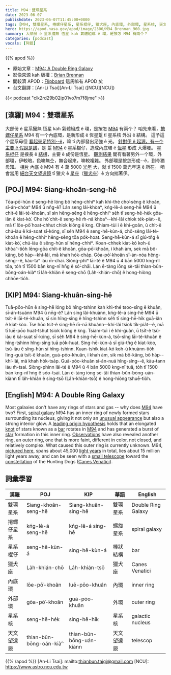 ```yaml
---
title: M94：雙環星系
date: 2023-06-07
publishdate: 2023-06-07T11:45:00+0800
tags: [M94, 雙環星系, 捲螺仔星系, 星系棍仔, 獵犬座, 內底環, 外部環, 星系核, 天文望遠鏡]
hero: https://apod.nasa.gov/apod/image/2306/M94_Brennan_960.jpg
summary: 大部份 ê 星系攏無 恆星 kah 氣體組成 ê 環，是按怎 M94 有兩个？
categories: [podcast]
vocals: [阿錕]
---
```


{{% apod %}}

- 原始文章：[M94: A Double Ring Galaxy](https://apod.nasa.gov/apod/ap230607.html)
- 影像來源 kah 版權：[Brian Brennan](https://www.instagram.com/astrolips2000/)
- 閣較濟 APOD：[Flipboard](https://flipboard.com/@APOD_NASA) 這馬嘛有 APOD 矣
- 台文翻譯：[An-Li Tsai][An-Li Tsai] ([NCU][NCU])

{{< podcast "clk2rd29b02ip01vo7m7f8jme" >}}

## [漢羅] M94：雙環星系
大部份 ê 星系攏無 恆星 kah 氣體組成 ê 環，是按怎 [M94][M94 1] 有兩个？
咱先來看，[捲螺仔星系][spiral galaxy] M94 有一个內底環，是新形成 ê 恆星踅 tī 星系核 外沿 ê 結構。
這予這个星系毋但 [看起來足特別--ê][unusual appearance]，嘛 tī 內部發出足強 ê 光。
[針對伊 ê 起源，有一个主要 ê 假說是講][leading origin hypothesis]，是 踅 [M94][M94 2] ê 星系棍仔，造成內底環 ê [恆星][star] 形成 大爆發。
[星系棍仔][bar] 是搝長 ê [結構][knot]，主要 ê 成份是恆星。
[觀測結果][Observations] 閣有看著另外一个環，外部環，伊較暗，色嘛無仝，無合起來，嘛較複雜。
外部環是按怎形成--ê，到今猶毋知。
[相片][pictured here] 內底 ê M94 有 4 萬 5000 [光年][light years] 大，就 tī 1500 萬光年遠 ê 所在。
咱會當用 [細台天文望遠鏡][small telescope] tī 獵犬 ê [星座][constellation]（[獵犬座][Canes Venatici]）ê 方向揣著伊。

## [POJ] M94: Siang-khoân-seng-hē
Tōa-pō͘-hūn ê seng-hē lóng bô hêng-chhiⁿ kah khì-thé cho͘-sêng ê khoân, sī-án-chóaⁿ M94 ū nn̄g-ê?
Lán seng lâi-khòaⁿ, kńg-lê-á seng-hē M94 ū chi̍t-ê lāi-té-khoân, sī sin hêng-sêng ê hêng-chhiⁿ se̍h tī seng-hē-he̍k gōa-iân ê kiat-kò͘.
Che hō͘ chit-ê seng-hē m̄-nā khòaⁿ--khí-lâi chiok te̍k-pia̍t--ê, mā tī lōe-pō͘ hoat-chhut chiok kiông ê kng.
Chiam-tùi i ê khí-goân, ū chi̍t-ê chú-iàu ê ká-soat sī-kóng, sī se̍h M94 ê seng-hē-kùn-á, chō-sêng lāi-té-khoân ê hêng-chhiⁿ hêng-sêng tōa po̍k-hoat.
Seng-hē-kùn-á sī giú-tn̂g ê kiat-kò͘, chú-iàu ê sêng-hūn sī hêng-chhiⁿ.
Koan-chhek kiat-kó koh-ū khòaⁿ-tio̍h lēng-gōa chi̍t-ê khoân, gōa-pō͘-khoân, i khah àm, sek mā bô-kâng, bô ha̍p--khí-lâi, mā khah ho̍k-cha̍p.
Gōa-pō͘-khoân sī-án-nóa hêng-sêng--ê, kàu-taⁿ iáu m̄-chai.
Siòng-phìⁿ lāi-té ê M94 ū 4 bān 5000 kng-nî tōa, to̍h tī 1500 bān kng-nî hn̄g ê só͘-chāi.
Lán ē-tàng iōng sè-tâi thian-bûn-bōng-oán-kiàⁿ tī la̍h-khián ê seng-chō (La̍h-khián-chō) ê hong-hiòng chhōe-tio̍h.

## [KIP] M94: Siang-khuân-sing-hē
Tuā-pōo-hūn ê sing-hē lóng bô hîng-tshinn kah khì-thé tsoo-sîng ê khuân, sī-án-tsuánn M94 ū nn̄g-ê?
Lán sing lâi-khuànn, kńg-lê-á sing-hē M94 ū tsi̍t-ê lāi-té-khuân, sī sin hîng-sîng ê hîng-tshinn se̍h tī sing-hē-hi̍k guā-iân ê kiat-kòo.
Tse hōo tsit-ê sing-hē m̄-nā khuànn--khí-lâi tsiok ti̍k-pia̍t--ê, mā tī luē-pōo huat-tshut tsiok kiông ê kng.
Tsiam-tuì i ê khí-guân, ū tsi̍t-ê tsú-iàu ê ká-suat sī-kóng, sī se̍h M94 ê sing-hē-kùn-á, tsō-sîng lāi-té-khuân ê hîng-tshinn hîng-sîng tuā po̍k-huat.
Sing-hē-kùn-á sī giú-tn̂g ê kiat-kòo, tsú-iàu ê sîng-hūn sī hîng-tshinn.
Kuan-tshik kiat-kó koh-ū khuànn-tio̍h līng-guā tsi̍t-ê khuân, guā-pōo-khuân, i khah àm, sik mā bô-kâng, bô ha̍p--khí-lâi, mā khah ho̍k-tsa̍p.
Guā-pōo-khuân sī-án-nuá hîng-sîng--ê, kàu-tann iáu m̄-tsai.
Siòng-phìnn lāi-té ê M94 ū 4 bān 5000 kng-nî tuā, to̍h tī 1500 bān kng-nî hn̄g ê sóo-tsāi.
Lán ē-tàng iōng sè-tâi thian-bûn-bōng-uán-kiànn tī la̍h-khián ê sing-tsō (La̍h-khián-tsō) ê hong-hiòng tshuē-tio̍h.

## [English] M94: A Double Ring Galaxy
Most galaxies don't have any rings of stars and gas -- why does [M94][M94 1] have two?
First, [spiral galaxy][spiral galaxy] M94 has an inner ring of newly formed stars surrounding its nucleus, giving it not only an [unusual appearance][unusual appearance] but also a strong interior glow.
A [leading origin hypothesis][leading origin hypothesis] holds that an elongated [knot][knot] of stars known as a [bar][bar] rotates in [M94][M94 2] and has generated a burst of [star][star] formation in this inner ring.
[Observations][Observations] have also revealed another ring, an outer ring, one that is more faint, different in color, not closed, and relatively complex.
What caused this outer ring is currently unknown.
M94, [pictured here][pictured here], spans about 45,000 [light years][light years] in total, lies about 15 million light years away, and can be seen with a [small telescope][small telescope] toward the [constellation][constellation] of the Hunting Dogs ([Canes Venatici][Canes Venatici]).

## 詞彙學習

|漢羅|POJ|KIP|華語|English|
|-|-|-|-|-|
|雙環星系|Siang-khoân-seng-hē|Siang-khuân-sing-hē|雙環星系|Double Ring Galaxy|
|捲螺仔星系|kńg-lê-á seng-hē|kńg-lê-á sing-hē|螺旋星系|spiral galaxy|
|星系棍仔|seng-hē-kùn-á|sing-hē-kùn-á|棒狀結構|bar|
|獵犬座|La̍h-khián-chō|La̍h-khián-tsō|獵犬座|Canes Venatici|
|內底環|lōe-pō͘-khoân|luē-pōo-khuân|內環|inner ring|
|外部環|gōa-pō͘-khoân|guā-pōo-khuân|外環|outer ring|
|星系核|seng-hē-he̍k|sing-hē-hi̍k|星系核|galactic nucleus|
|天文望遠鏡|thian-bûn-bōng-oán-kiàⁿ|thian-bûn-bōng-uán-kiànn|天文望遠鏡|telescop|

{{% /apod %}}
[An-Li Tsai]: mailto:thianbun.taigi@gmail.com
[NCU]: https://www.astro.ncu.edu.tw

[copyright]: https://apod.nasa.gov/apod/fap/lib/about_apod.html#srapply
[License]: https://creativecommons.org/licenses/by/2.0/

[M94 1]:http://en.wikipedia.org/wiki/Messier_94
[spiral galaxy]:https://apod.nasa.gov/apod/spiral_galaxies.html
[unusual appearance]:https://www.rover.com/blog/wp-content/uploads/2017/02/pug-2648774_1920-960x540.jpg
[leading origin hypothesis]:https://ui.adsabs.harvard.edu/abs/2001AJ....121.1395W/abstract
[knot]:http://en.wikipedia.org/wiki/Knot_%28mathematics%29#/media/File:Knot_table.svg
[bar]:https://apod.nasa.gov/apod/ap221016.html
[M94 2]:https://apod.nasa.gov/apod/ap100114.html
[star]:https://universe.nasa.gov/stars/basics/
[Observations]:https://ui.adsabs.harvard.edu/abs/2009ApJ...704..618T/abstract
[pictured here]:https://www.instagram.com/p/CscKadTpICu/
[light years]:http://starchild.gsfc.nasa.gov/docs/StarChild/questions/question19.html
[small telescope]:https://apod.nasa.gov/apod/ap011014.html
[constellation]:https://spaceplace.nasa.gov/constellations/en/
[Canes Venatici]:https://en.wikipedia.org/wiki/Canes_Venatici
